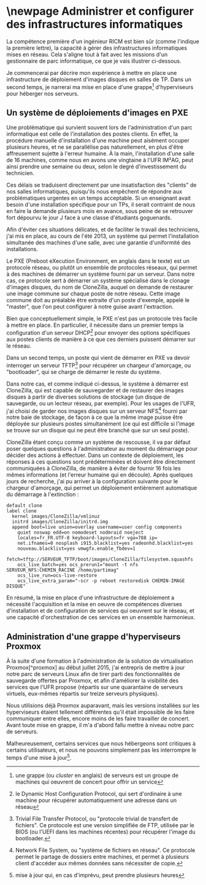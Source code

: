 \newpage
Administrer et configurer des infrastructures informatiques
======================

La compétence première d'un ingénieur RICM est bien sûr (comme
l'indique la première lettre), la capacité à gérer des infrastructures
informatiques mises en réseau. Cela s'aligne tout à fait avec les
missions d'un gestionnaire de parc informatique, ce que je vais
illustrer ci-dessous.

Je commencerai par décrire mon expérience à mettre en place une
infrastructure de déploiement d'images disques en salles de TP. Dans
un second temps, je narrerai ma mise en place d'une grappe[^cluster]
d'hyperviseurs pour héberger nos serveurs.

[^cluster]: une grappe (ou *cluster* en anglais) de serveurs est un
groupe de machines qui oeuvrent de concert pour offrir un service

Un système de déploiements d'images en PXE
------------------------------

Une problématique qui survient souvent lors de l'administration d'un
parc informatique est celle de l'installation des postes clients. En
effet, la procédure manuelle d'installation d'une machine peut
aisément occuper plusieurs heures, et ne se parallélise pas
naturellement, en plus d'être affreusement sujette à l'erreur
humaine. À la main, l'installation d'une salle de 16 machines, comme
nous en avons une vingtaine à l'UFR IM²AG, peut ainsi prendre une
semaine ou deux, selon le degré d'investissement du technicien.

Ces délais se traduisent directement par une insatisfaction des
"clients" de nos salles informatiques, puisqu'ils nous empêchent de
répondre aux problématiques urgentes en un temps acceptable. Si un
enseignant avait besoin d'une installation spécifique pour un TPs, il
serait contraint de nous en faire la demande plusieurs mois en avance,
sous peine de se retrouver fort dépourvu le jour J face à une classe
d'étudiants goguenards.

Afin d'éviter ces situations délicates, et de faciliter le travail des
techniciens, j'ai mis en place, au cours de l'été 2013, un système qui
permet l'installation simultanée des machines d'une salle, avec une
garantie d'uniformité des installations.

Le PXE (Preboot eXecution Environment, en anglais dans le texte) est
un protocole réseau, ou plutôt un ensemble de protocoles réseaux, qui
permet à des machines de démarrer un système fourni par un
serveur. Dans notre cas, ce protocole sert à démarrer un système
spécialisé dans le clonage d'images disques, du nom de CloneZilla,
auquel on demande de restaurer une image commune sur chaque poste de
notre réseau. Cette image commune doit au préalable être extraite d'un
poste d'exemple, appelé le "master", que l'on peut configurer à notre
guise avant l'extraction.

Bien que conceptuellement simple, le PXE n'est pas un protocole très
facile à mettre en place. En particulier, il nécessite dans un premier
temps la configuration d'un serveur DHCP[^dhcp] pour envoyer des
options spécifiques aux postes clients de manière à ce que ces
derniers puissent démarrer sur le réseau.

Dans un second temps, un poste qui vient de démarrer en PXE va devoir
interroger un serveur TFTP[^tftp] pour récupérer un
chargeur d'amorçage, ou "bootloader", qui se charge de démarrer le
reste du système.

[^dhcp]: le Dynamic Host Configuration Protocol, qui sert d'ordinaire
à une machine pour récupérer automatiquement une adresse dans un
réseau

[^tftp]: Trivial File Transfer Protocol, ou "protocole trivial de
transfert de fichiers". Ce protocole est une version simplifiée de
FTP, utilisée par le BIOS (ou l'UEFI dans les machines récentes) pour
récupérer l'image du bootloader.

Dans notre cas, et comme indiqué ci-dessus, le système à démarrer est
CloneZilla, qui est capable de sauvegarder et de restaurer des images
disques à partir de diverses solutions de stockage (un disque de
sauvegarde, ou un lecteur réseau, par exemple). Pour les usages de
l'UFR, j'ai choisi de garder nos images disques sur un serveur
NFS[^nfs] fourni par notre baie de stockage, de façon à ce que la même
image puisse être déployée sur plusieurs postes simultanément (ce qui
est difficile si l'image se trouve sur un disque qui ne peut être
branché que sur un seul poste).

[^nfs]: Network File System, ou "système de fichiers en réseau". Ce
protocole permet le partage de dossiers entre machines, et permet à
plusieurs client d'accéder aux mêmes données sans nécessiter de copie.

CloneZilla étant conçu comme un système de rescousse, il va par défaut
poser quelques questions à l'administrateur au moment du démarrage
pour décider des actions à effectuer. Dans un contexte de déploiement,
les réponses à ces questions sont prédéterminées et doivent être
directement communiquées à CloneZilla, de manière à éviter de fournir
16 fois les mêmes informations (et l'erreur humaine qui en
découle). Après quelques jours de recherche, j'ai pu arriver à la
configuration suivante pour le chargeur d'amorçage, qui permet un
déploiement entièrement automatique du démarrage à l'extinction :

    default clone
    label clone
      kernel images/CloneZilla/vmlinuz
      initrd images/CloneZilla/initrd.img
      append boot=live union=overlay username=user config components
        quiet noswap edd=on nomodeset nodmraid noeject
        locales=fr_FR.UTF-8 keyboard-layouts=fr vga=788 ip=
        net.ifnames=0 nosplash i915.blacklist=yes radeonhd.blacklist=yes
        nouveau.blacklist=yes vmwgfx.enable_fbdev=1
        fetch=tftp://SERVEUR_TFTP/boot/images/CloneZilla/filesystem.squashfs
        ocs_live_batch=yes ocs_prerun1="mount -t nfs SERVEUR_NFS:CHEMIN_RACINE /home/partimag"
        ocs_live_run=ocs-live-restore
        ocs_live_extra_param="-scr -p reboot restoredisk CHEMIN-IMAGE DISQUE"


En résumé, la mise en place d'une infrastructure de déploiement a
nécessité l'acquisition et la mise en oeuvre de compétences diverses
d'installation et de configuration de services qui oeuvrent sur le
réseau, et une capacité d'orchestration de ces services en un ensemble
harmonieux.

Administration d'une grappe d'hyperviseurs Proxmox
------------------------------------

À la suite d'une formation à l'administration de la solution de
virtualisation Proxmox[^proxmox] au début juillet 2015, j'ai entrepris
de mettre à jour notre parc de serveurs Linux afin de tirer parti des
fonctionnalités de sauvegarde offertes par Proxmox, et afin
d'améliorer la visibilité des services que l'UFR propose (répartis sur
une quarantaine de serveurs virtuels, eux-mêmes répartis sur treize
serveurs physiques).

Nous utilisions déjà Proxmox auparavant, mais les versions installées
sur les hyperviseurs étaient tellement différentes qu'il était
impossible de les faire communiquer entre elles, encore moins de les
faire travailler de concert. Avant toute mise en grappe, il m'a
d'abord fallu mettre à niveau notre parc de serveurs.

Malheureusement, certains services que nous hébergeons sont critiques
à certains utilisateurs, et nous ne pouvons simplement pas les
interrompre le temps d'une mise à jour[^update]. 

[^update]: mise à jour qui, en cas d'imprévu, peut prendre plusieurs
heures